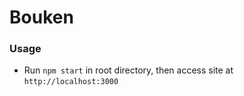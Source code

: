 # Bouken

### Usage

* Run `npm start` in root directory, then access site at `http://localhost:3000`